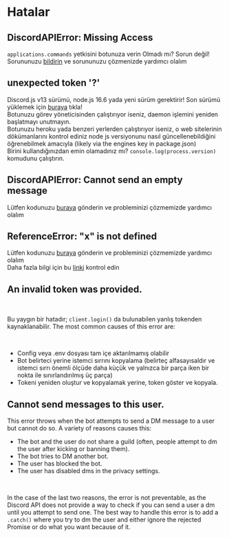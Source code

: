 # Hatalar

## DiscordAPIError: Missing Access

`applications.commands` yetkisini botunuza verin
Olmadı mı? Sorun değil! Sorununuzu [bildirin](https://github.com/nightlxight/discord-bots/issues/new/choose) ve sorununuzu çözmenizde yardımcı olalım

## unexpected token '?'

Discord.js v13 sürümü, node.js 16.6 yada yeni sürüm gerektirir! Son sürümü yüklemek için [buraya](https://nodejs.org/en/) tıkla!
<br>
Botunuzu görev yöneticisinden çalıştırıyor iseniz, daemon işlemini yeniden başlatmayı unutmayın.
<br>
Botunuzu heroku yada benzeri yerlerden çalıştırıyor iseniz, o web sitelerinin dökümanlarını kontrol ediniz node js versiyonunu nasıl güncellenebildiğini öğrenebilmek amacıyla (likely via the engines key in package.json)
<br>
Birini kullandığınızdan emin olamadınız mı? `console.log(process.version)` komudunu çalıştırın.

## DiscordAPIError: Cannot send an empty message

Lütfen kodunuzu [buraya](https://github.com/nightlxight/discord-bots/issues/new/choose) gönderin ve probleminizi çözmemizde yardımcı olalım

## ReferenceError: "x" is not defined

Lütfen kodunuzu [buraya](https://github.com/nightlxight/discord-bots/issues/new/choose) gönderin ve probleminizi çözmemizde yardımcı olalım
<br>
Daha fazla bilgi için bu [linki](https://developer.mozilla.org/en-US/docs/Web/JavaScript/Reference/Errors/Not_defined) kontrol edin


## An invalid token was provided.

<br>

Bu yaygın bir hatadır; `client.login()` da bulunabilen yanlış tokenden kaynaklanabilir. The most common causes of this error are:

<br>

* Config veya .env dosyası tam içe aktarılmamış olabilir
* Bot belirteci yerine istemci sırrını kopyalama (belirteç alfasayısaldır ve istemci sırrı önemli ölçüde daha küçük ve yalnızca bir parça iken bir nokta ile sınırlandırılmış üç parça)
* Tokeni yeniden oluştur ve kopyalamak yerine, token göster ve kopyala.

## Cannot send messages to this user.

This error throws when the bot attempts to send a DM message to a user but cannot do so. A variety of reasons causes this:
<br>
* The bot and the user do not share a guild (often, people attempt to dm the user after kicking or banning them).
* The bot tries to DM another bot.
* The user has blocked the bot.
* The user has disabled dms in the privacy settings.

<br>

In the case of the last two reasons, the error is not preventable, as the Discord API does not provide a way to check if you can send a user a dm until you attempt to send one. The best way to handle this error is to add a `.catch()` where you try to dm the user and either ignore the rejected Promise or do what you want because of it.